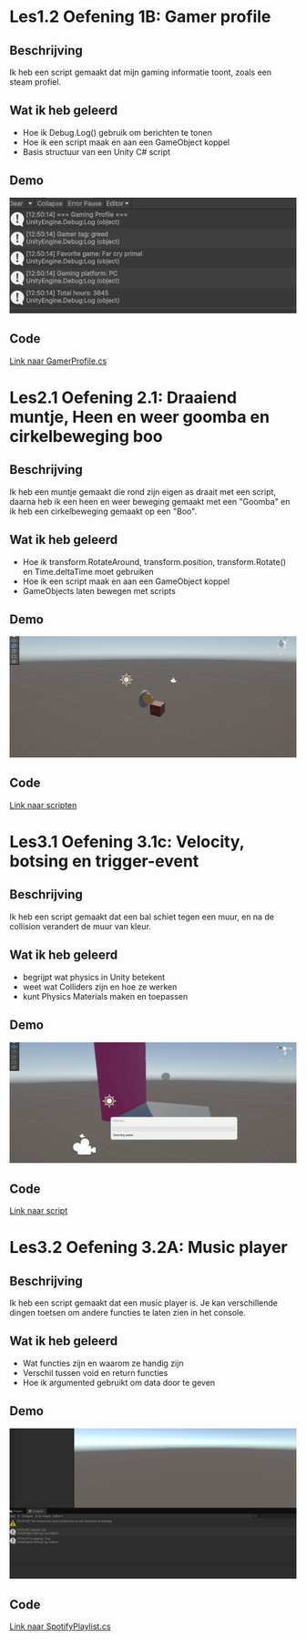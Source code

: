# Les1.2 Oefening 1B: Gamer profile

## Beschrijving

Ik heb een script gemaakt dat mijn gaming informatie toont, zoals een steam profiel.

## Wat ik heb geleerd

- Hoe ik Debug.Log() gebruik om berichten te tonen
- Hoe ik een script maak en aan een GameObject koppel
- Basis structuur van een Unity C# script

## Demo

![Gamer profile](/gifs/1.2/Animation.gif)

## Code

[Link naar GamerProfile.cs](https://github.com/rstevensr/MijnUnityProject/blob/eb193be5fb9bfee50b9113918da3e97cf2296c7d/Assets/Scripts/Oefeningen/1.2/GamerProfile.cs)

# Les2.1 Oefening 2.1: Draaiend muntje, Heen en weer goomba en cirkelbeweging boo

## Beschrijving

Ik heb een muntje gemaakt die rond zijn eigen as draait met een script, daarna heb ik een heen en weer beweging gemaakt met een "Goomba" en ik heb een cirkelbeweging gemaakt op een "Boo".

## Wat ik heb geleerd

- Hoe ik transform.RotateAround, transform.position, transform.Rotate() en Time.deltaTime moet gebruiken
- Hoe ik een script maak en aan een GameObject koppel
- GameObjects laten bewegen met scripts

## Demo

![Draaiend muntje, Heen en weer goomba en cirkelbeweging boo](/gifs/2.1/Bewegingen.gif)

## Code

[Link naar scripten](https://github.com/rstevensr/MijnUnityProject/tree/eb193be5fb9bfee50b9113918da3e97cf2296c7d/Assets/Scripts/Oefeningen/2.1)

# Les3.1 Oefening 3.1c: Velocity, botsing en trigger-event

## Beschrijving

Ik heb een script gemaakt dat een bal schiet tegen een muur, en na de collision verandert de muur van kleur.

## Wat ik heb geleerd

- begrijpt wat physics in Unity betekent
- weet wat Colliders zijn en hoe ze werken
- kunt Physics Materials maken en toepassen

## Demo

![Gif](/gifs/3.1/Bewegingen.gif)

## Code

[Link naar script](https://github.com/rstevensr/MijnUnityProject/blob/3e9f7b951e5e578b988c7173836e0e5b9f79829d/Assets/Scripts/Oefeningen/3.1/BallShooter.cs)

# Les3.2 Oefening 3.2A: Music player

## Beschrijving

Ik heb een script gemaakt dat een music player is. Je kan verschillende dingen toetsen om andere functies te laten zien in het console.
## Wat ik heb geleerd

- Wat functies zijn en waarom ze handig zijn
- Verschil tussen void en return functies
- Hoe ik argumented gebruikt om data door te geven

## Demo

![Spotify Playlist Demo](/gifs/3.2/new.gif)

## Code

[Link naar SpotifyPlaylist.cs]([link-naar-je-script](https://github.com/rstevensr/MijnUnityProject/blob/241bdbd285d4e41b69c8561145b7d4aff3b01452/Assets/Scripts/Oefeningen/3.2/MusicPlayer.cs))
